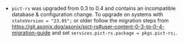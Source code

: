 - `pict-rs` was upgraded from 0.3 to 0.4 and contains an incompatible database & configuration change. To upgrade on systems with `stateVersion = "23.05";` or older follow the migration steps from https://git.asonix.dog/asonix/pict-rs#user-content-0-3-to-0-4-migration-guide and set `services.pict-rs.package = pkgs.pict-rs;`.
